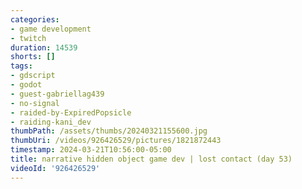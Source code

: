 ```yaml
---
categories:
- game development
- twitch
duration: 14539
shorts: []
tags:
- gdscript
- godot
- guest-gabriellag439
- no-signal
- raided-by-ExpiredPopsicle
- raiding-kani_dev
thumbPath: /assets/thumbs/20240321155600.jpg
thumbUri: /videos/926426529/pictures/1821872443
timestamp: 2024-03-21T10:56:00-05:00
title: narrative hidden object game dev | lost contact (day 53)
videoId: '926426529'
---
```


